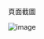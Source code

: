  頁面截圖


 ![image](https://github.com/YuChen576/web-hw/assets/121090794/d1a54923-5478-4a40-bf62-89f2afe0cf9c)

